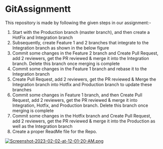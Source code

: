 # GitAssignmentt
This repository is made by following the given steps in our assignment:-

1. Start with the Production branch (master branch), and then create a HotFix and Integration branch
2. Subsequently, create Feature 1 and 2 branches that integrate to the Integration branch as shown in the below figure
3. Commit some changes in the Feature 2 branch and Create Pull Request, add 2 reviewers, get the PR reviewed & merge it into the Integration branch. Delete this branch once merging is complete
4. Commit some changes in the Feature 1 branch and rebase it to the Integration branch
5. Create Pull Request, add 2 reviewers, get the PR reviewed & Merge the Integration branch
into Hotfix and Production branch to update these branches
6. Commit some changes in Feature 1 branch, and then Create Pull Request, add 2 reviewers,
get the PR reviewed & merge it into Integration, Hotfix, and Production branch. Delete this
branch once merging is complete
7. Commit some changes in the Hotfix branch and Create Pull Request, add 2 reviewers, get
the PR reviewed & merge it into the Production as well as the Integration branch
8. Create a proper ReadMe file for the Repo.

[![Screenshot-2023-02-02-at-12-01-20-AM.png](https://i.postimg.cc/02SzKDNF/Screenshot-2023-02-02-at-12-01-20-AM.png)](https://postimg.cc/Wh2NQDgw)


